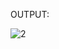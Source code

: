 OUTPUT:

![2](https://user-images.githubusercontent.com/117905345/217885527-8476750a-28c4-4fd2-8fcf-45ab785241ff.jpg)
